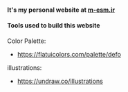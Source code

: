 #### It's my personal website at [m-esm.ir](https://m-esm.ir)




#### Tools used to build this website
Color Palette:
* https://flatuicolors.com/palette/defo


illustrations:
* https://undraw.co/illustrations
 